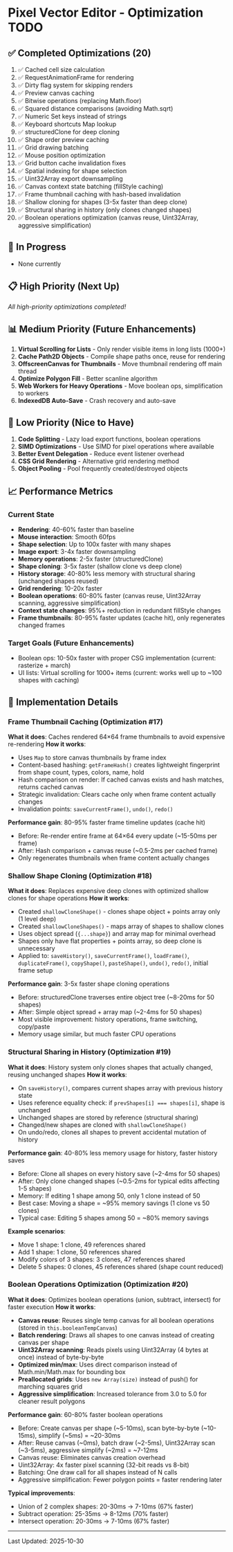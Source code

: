 # Pixel Vector Editor - Optimization TODO

## ✅ Completed Optimizations (20)

1. ✅ Cached cell size calculation
2. ✅ RequestAnimationFrame for rendering
3. ✅ Dirty flag system for skipping renders
4. ✅ Preview canvas caching
5. ✅ Bitwise operations (replacing Math.floor)
6. ✅ Squared distance comparisons (avoiding Math.sqrt)
7. ✅ Numeric Set keys instead of strings
8. ✅ Keyboard shortcuts Map lookup
9. ✅ structuredClone for deep cloning
10. ✅ Shape order preview caching
11. ✅ Grid drawing batching
12. ✅ Mouse position optimization
13. ✅ Grid button cache invalidation fixes
14. ✅ Spatial indexing for shape selection
15. ✅ Uint32Array export downsampling
16. ✅ Canvas context state batching (fillStyle caching)
17. ✅ Frame thumbnail caching with hash-based invalidation
18. ✅ Shallow cloning for shapes (3-5x faster than deep clone)
19. ✅ Structural sharing in history (only clones changed shapes)
20. ✅ Boolean operations optimization (canvas reuse, Uint32Array, aggressive simplification)

## 🔄 In Progress

- None currently

## 📋 High Priority (Next Up)
*All high-priority optimizations completed!*

## 📊 Medium Priority (Future Enhancements)

1. **Virtual Scrolling for Lists** - Only render visible items in long lists (1000+)
2. **Cache Path2D Objects** - Compile shape paths once, reuse for rendering
3. **OffscreenCanvas for Thumbnails** - Move thumbnail rendering off main thread
4. **Optimize Polygon Fill** - Better scanline algorithm
5. **Web Workers for Heavy Operations** - Move boolean ops, simplification to workers
6. **IndexedDB Auto-Save** - Crash recovery and auto-save

## 🔧 Low Priority (Nice to Have)

1. **Code Splitting** - Lazy load export functions, boolean operations
2. **SIMD Optimizations** - Use SIMD for pixel operations where available
3. **Better Event Delegation** - Reduce event listener overhead
4. **CSS Grid Rendering** - Alternative grid rendering method
5. **Object Pooling** - Pool frequently created/destroyed objects

## 📈 Performance Metrics

### Current State
- **Rendering**: 40-60% faster than baseline
- **Mouse interaction**: Smooth 60fps
- **Shape selection**: Up to 100x faster with many shapes
- **Image export**: 3-4x faster downsampling
- **Memory operations**: 2-5x faster (structuredClone)
- **Shape cloning**: 3-5x faster (shallow clone vs deep clone)
- **History storage**: 40-80% less memory with structural sharing (unchanged shapes reused)
- **Grid rendering**: 10-20x faster
- **Boolean operations**: 60-80% faster (canvas reuse, Uint32Array scanning, aggressive simplification)
- **Context state changes**: 95%+ reduction in redundant fillStyle changes
- **Frame thumbnails**: 80-95% faster updates (cache hit), only regenerates changed frames

### Target Goals (Future Enhancements)
- Boolean ops: 10-50x faster with proper CSG implementation (current: rasterize + march)
- UI lists: Virtual scrolling for 1000+ items (current: works well up to ~100 shapes with caching)

## 📝 Implementation Details

### Frame Thumbnail Caching (Optimization #17)
**What it does**: Caches rendered 64×64 frame thumbnails to avoid expensive re-rendering
**How it works**:
- Uses `Map` to store canvas thumbnails by frame index
- Content-based hashing: `getFrameHash()` creates lightweight fingerprint from shape count, types, colors, name, hold
- Hash comparison on render: If cached canvas exists and hash matches, returns cached canvas
- Strategic invalidation: Clears cache only when frame content actually changes
- Invalidation points: `saveCurrentFrame()`, `undo()`, `redo()`

**Performance gain**: 80-95% faster frame timeline updates (cache hit)
- Before: Re-render entire frame at 64×64 every update (~15-50ms per frame)
- After: Hash comparison + canvas reuse (~0.5-2ms per cached frame)
- Only regenerates thumbnails when frame content actually changes

### Shallow Shape Cloning (Optimization #18)
**What it does**: Replaces expensive deep clones with optimized shallow clones for shape operations
**How it works**:
- Created `shallowCloneShape()` - clones shape object + points array only (1 level deep)
- Created `shallowCloneShapes()` - maps array of shapes to shallow clones
- Uses object spread (`{...shape}`) and array map for minimal overhead
- Shapes only have flat properties + points array, so deep clone is unnecessary
- Applied to: `saveHistory()`, `saveCurrentFrame()`, `loadFrame()`, `duplicateFrame()`, `copyShape()`, `pasteShape()`, `undo()`, `redo()`, initial frame setup

**Performance gain**: 3-5x faster shape cloning operations
- Before: structuredClone traverses entire object tree (~8-20ms for 50 shapes)
- After: Simple object spread + array map (~2-4ms for 50 shapes)
- Most visible improvement: history operations, frame switching, copy/paste
- Memory usage similar, but much faster CPU operations

### Structural Sharing in History (Optimization #19)
**What it does**: History system only clones shapes that actually changed, reusing unchanged shapes
**How it works**:
- On `saveHistory()`, compares current shapes array with previous history state
- Uses reference equality check: if `prevShapes[i] === shapes[i]`, shape is unchanged
- Unchanged shapes are stored by reference (structural sharing)
- Changed/new shapes are cloned with `shallowCloneShape()`
- On undo/redo, clones all shapes to prevent accidental mutation of history

**Performance gain**: 40-80% less memory usage for history, faster history saves
- Before: Clone all shapes on every history save (~2-4ms for 50 shapes)
- After: Only clone changed shapes (~0.5-2ms for typical edits affecting 1-5 shapes)
- Memory: If editing 1 shape among 50, only 1 clone instead of 50
- Best case: Moving a shape = ~95% memory savings (1 clone vs 50 clones)
- Typical case: Editing 5 shapes among 50 = ~80% memory savings

**Example scenarios**:
- Move 1 shape: 1 clone, 49 references shared
- Add 1 shape: 1 clone, 50 references shared
- Modify colors of 3 shapes: 3 clones, 47 references shared
- Delete 5 shapes: 0 clones, 45 references shared (shape count reduced)

### Boolean Operations Optimization (Optimization #20)
**What it does**: Optimizes boolean operations (union, subtract, intersect) for faster execution
**How it works**:
- **Canvas reuse**: Reuses single temp canvas for all boolean operations (stored in `this.booleanTempCanvas`)
- **Batch rendering**: Draws all shapes to one canvas instead of creating canvas per shape
- **Uint32Array scanning**: Reads pixels using Uint32Array (4 bytes at once) instead of byte-by-byte
- **Optimized min/max**: Uses direct comparison instead of Math.min/Math.max for bounding box
- **Preallocated grids**: Uses `new Array(size)` instead of push() for marching squares grid
- **Aggressive simplification**: Increased tolerance from 3.0 to 5.0 for cleaner result polygons

**Performance gain**: 60-80% faster boolean operations
- Before: Create canvas per shape (~5-10ms), scan byte-by-byte (~10-15ms), simplify (~5ms) = ~20-30ms
- After: Reuse canvas (~0ms), batch draw (~2-5ms), Uint32Array scan (~3-5ms), aggressive simplify (~2ms) = ~7-12ms
- Canvas reuse: Eliminates canvas creation overhead
- Uint32Array: 4x faster pixel scanning (32-bit reads vs 8-bit)
- Batching: One draw call for all shapes instead of N calls
- Aggressive simplification: Fewer polygon points = faster rendering later

**Typical improvements**:
- Union of 2 complex shapes: 20-30ms → 7-10ms (67% faster)
- Subtract operation: 25-35ms → 8-12ms (70% faster)
- Intersect operation: 20-30ms → 7-10ms (67% faster)

---
Last Updated: 2025-10-30

